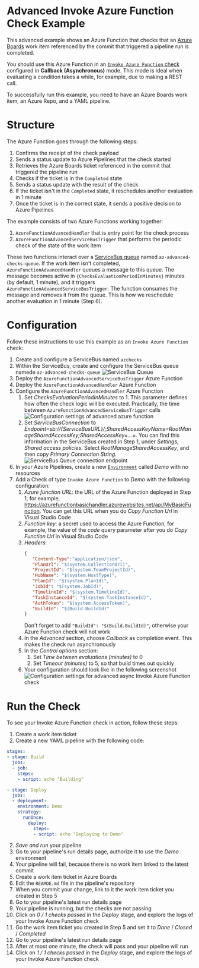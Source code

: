 # Advanced Invoke Azure Function Check Example

This advanced example shows an Azure Function that checks that an [Azure Boards](https://azure.microsoft.com/products/devops/boards/) work item referenced by the commit that triggered a pipeline run is completed.

You should use this Azure Function in an [`Invoke Azure Function` check](https://learn.microsoft.com/azure/devops/pipelines/process/approvals?#invoke-azure-function) configured in **Callback (Asynchronous)** mode. This mode is ideal when evaluating a condition takes a while, for example, due to making a REST call.

To successfully run this example, you need to have an Azure Boards work item, an Azure Repo, and a YAML pipeline.

# Structure

The Azure Function goes through the following steps:

1. Confirms the receipt of the check payload
2. Sends a status update to Azure Pipelines that the check started
3. Retrieves the Azure Boards ticket referenced in the commit that triggered the pipeline run
4. Checks if the ticket is in the `Completed` state
5. Sends a status update with the result of the check
6. If the ticket isn't in the `Completed` state, it reschedules another evaluation in 1 minute
7. Once the ticket is in the correct state, it sends a positive decision to Azure Pipelines

The example consists of two Azure Functions working together:
1. `AzureFunctionAdvancedHandler` that is entry point for the check process
2. `AzureFunctionAdvancedServiceBusTrigger` that performs the periodic check of the state of the work item

These two functions interact over a [ServiceBus queue](https://learn.microsoft.com/en-us/azure/azure-functions/functions-bindings-service-bus?tabs=in-process%2Cextensionv5%2Cextensionv3&pivots=programming-language-csharp) named `az-advanced-checks-queue`. If the work item isn't completed, 
`AzureFunctionAdvancedHandler` queues a message to this queue. The message becomes active in `{ChecksEvaluationPeriodInMinutes}` minutes (by default, 1 minute), and it triggers `AzureFunctionAdvancedServiceBusTrigger`. The function consumes the message and removes it from the queue. This is how we reschedule another evaluation in 1 minute (Step 6).


# Configuration

Follow these instructions to use this example as an `Invoke Azure Function` check:
1. Create and configure a ServiceBus named `azchecks`
2. Within the ServiceBus, create and configure the ServiceBus queue namede `az-advanced-checks-queue`
   ![ServiceBus Queue](Pictures/ServiceBusQueue.png?raw=true)
3. Deploy the `AzureFunctionAdvancedServiceBusTrigger` Azure Function
4. Deploy the `AzureFunctionAdvancedHandler` Azure Function
5. Configure the `AzureFunctionAdvancedHandler` Azure Function
   1. Set _ChecksEvaluationPeriodInMinutes_ to 1. This parameter defines how often the check logic will be executed. Practically, the time between `AzureFunctionAdvancedServiceBusTrigger` calls
   ![Configuration settings of advanced azure function](Pictures/AzureFunctionConfiguration.png?raw=true)
   2. Set _ServiceBusConnection_ to _Endpoint=sb://{ServiceBusURL}/;SharedAccessKeyName=RootManageSharedAccessKey;SharedAccessKey=...=_. You can find this information in the ServiceBus  created in Step 1, under _Settings_, _Shared access policies_. Select _RootManageSharedAccessKey_, and then copy _Primary Connection String_.
      ![ServiceBus Queue connection endpoint](Pictures/ServiceBusSharedAccessPolicies.png?raw=true)
2. In your Azure Pipelines, create a new [`Environment`](https://learn.microsoft.com/azure/devops/pipelines/process/environments) called _Demo_ with no resources
3. Add a Check of type `Invoke Azure Function` to _Demo_ with the following configuration:
   1. _Azure function URL_: the URL of the Azure Function deployed in Step 1, for example, https://azurefunctionbasichandler.azurewebsites.net/api/MyBasicFunction. You can get this URL when you do _Copy Function Url_ in Visual Studio Code
   2. _Function key_: a secret used to access the Azure Function, for example, the value of the _code_ query parameter after you do _Copy Function Url_ in Visual Studio Code
   3. _Headers_:
        ```json
        {
           "Content-Type":"application/json", 
           "PlanUrl": "$(system.CollectionUri)", 
           "ProjectId": "$(system.TeamProjectId)", 
           "HubName": "$(system.HostType)", 
           "PlanId": "$(system.PlanId)", 
           "JobId": "$(system.JobId)", 
           "TimelineId": "$(system.TimelineId)", 
           "TaskInstanceId": "$(system.TaskInstanceId)", 
           "AuthToken": "$(system.AccessToken)",
           "BuildId": "$(Build.BuildId)"
        }
        ```
        Don't forget to add `"BuildId": "$(Build.BuildId)"`, otherwise your Azure Function check will not work
   4. In the _Advanced_ section, choose _Callback_ as completion event. This makes the check run asynchronously
   5. In the _Control options_ section: 
      1. Set _Time between evaluations (minutes)_ to 0
      2. Set _Timeout (minutes)_ to 5, so that build times out quickly
   6. Your configuration should look like in the following screenshot<br/>
      ![Configuration settings for advanced async Invoke Azure Function check](Pictures/AdvancedCheckAsyncConfig.png?raw=true)

# Run the Check
To see your Invoke Azure Function check in action, follow these steps:

1. Create a work item ticket
2. Create a new YAML pipeline with the following code:
```yml
stages:
- stage: Build
  jobs:
  - job:
    steps:
    - script: echo "Building"

- stage: Deploy
  jobs:
  - deployment: 
    environment: Demo
    strategy:
      runOnce:
        deploy:
          steps:
          - script: echo "Deploying to Demo"
```
2. _Save and run_ your pipeline
3. Go to your pipeline's run details page, authorize it to use the _Demo_ environment
4. Your pipeline will fail, because there is no work item linked to the latest commit
5. Create a work item ticket in Azure Boards
6. Edit the `REAMDE.md` file in the pipeline's repository
7. When you commit your change, link to it the work item ticket you created in Step 5
8. Go to your pipeline's latest run details page
9. Your pipeline is running, but the checks are not passing
10. Click on _0 / 1 checks passed_ in the _Deploy_ stage, and explore the logs of your Invoke Azure Function check
11. Go the work item ticket you created in Step 5 and set it to _Done_ / _Closed_ / _Completed_
12. Go to your pipeline's latest run details page
13. After at most one minute, the check will pass and your pipeline will run
14. Click on _1 / 1 checks passed_ in the _Deploy_ stage, and explore the logs of your Invoke Azure Function check
